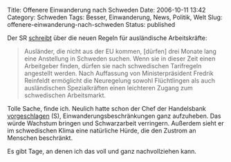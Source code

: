 Title: Offenere Einwanderung nach Schweden
Date: 2006-10-11 13:42
Category: Schweden
Tags: Besser, Einwanderung, News, Politik, Welt
Slug: offenere-einwanderung-nach-schweden
Status: published

Der SR
[schreibt](http://www.sr.se/cgi-bin/International/nyhetssidor/artikel.asp?ProgramID=2108&Nyheter=&format=1&artikel=967080)
über die neuen Regeln für ausländische Arbeitskräfte:

> Ausländer, die nicht aus der EU kommen, [dürfen] drei Monate lang eine
> Anstellung in Schweden suchen. Wenn sie in dieser Zeit einen
> Arbeitgeber finden, dürfen sie nach schwedischen Tarifregeln
> angestellt werden. Nach Auffassung von Ministerpräsident Fredrik
> Reinfeldt ermöglicht die Neuregelung sowohl Flüchtlingen als auch
> ausländischen Spezialkräften einen leichteren Zugang zum schwedischen
> Arbeitsmarkt.

Tolle Sache, finde ich. Neulich hatte schon der Chef der Handelsbank
[vorgeschlagen](http://www.sr.se/Ekot/artikel.asp?artikel=958936) (S),
Einwanderungsbeschränkungen ganz aufzuheben. Das würde Wachstum bringen
und Schwarzarbeit verringern. Außerdem sieht er im schwedischen Klima
eine natürliche Hürde, die den Zustrom an Menschen beschränkt.

Es gibt Tage, an denen ich das voll und ganz nachvollziehen kann.

